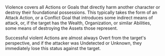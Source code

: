 Violence covers all Actions or Goals that directly harm another character or destroy their foundational possessions. This typically takes the form of an Attack Action, or a Conflict Goal that introduces some indirect means of attack, or, if the target has the Wealth, Organization, or similar Abilities, some means of destroying the Assets those represent.

Successful violent Actions are almost always Overt from the target's perspective, and if the attacker was Undetected or Unknown, they immediately lose this status against the target.